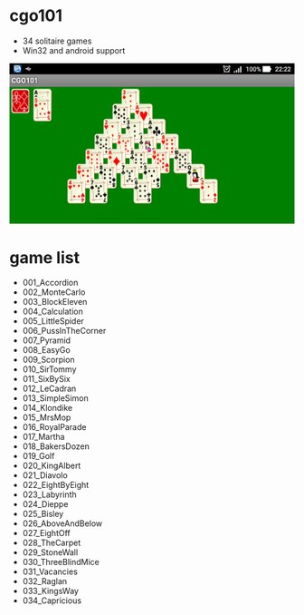 # cgo101

* 34 solitaire games
* Win32 and android support

![image](cgo101.png)

# game list
- 001_Accordion
- 002_MonteCarlo
- 003_BlockEleven
- 004_Calculation
- 005_LittleSpider
- 006_PussInTheCorner
- 007_Pyramid
- 008_EasyGo
- 009_Scorpion
- 010_SirTommy
- 011_SixBySix
- 012_LeCadran
- 013_SimpleSimon
- 014_Klondike
- 015_MrsMop
- 016_RoyalParade
- 017_Martha
- 018_BakersDozen
- 019_Golf
- 020_KingAlbert
- 021_Diavolo
- 022_EightByEight
- 023_Labyrinth
- 024_Dieppe
- 025_Bisley
- 026_AboveAndBelow
- 027_EightOff
- 028_TheCarpet
- 029_StoneWall
- 030_ThreeBlindMice
- 031_Vacancies
- 032_Raglan
- 033_KingsWay
- 034_Capricious
